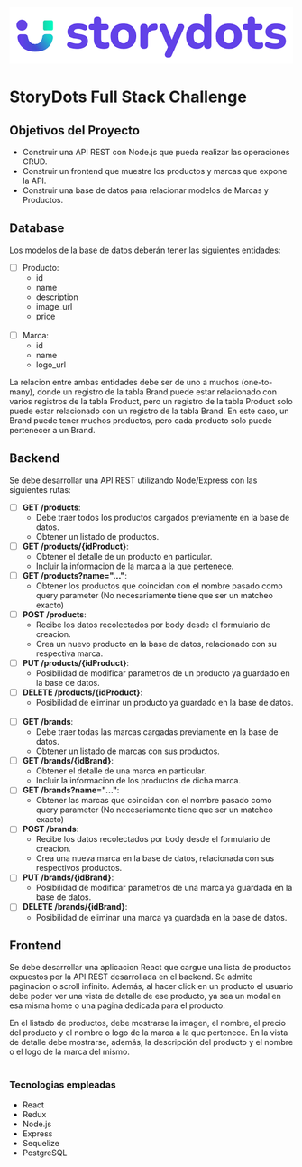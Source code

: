 ![storydots logo](./client/src/images/storydots.jpg)

# StoryDots Full Stack Challenge

## Objetivos del Proyecto

- Construir una API REST con Node.js que pueda realizar las operaciones CRUD.
- Construir un frontend que muestre los productos y marcas que expone la API.
- Construir una base de datos para relacionar modelos de Marcas y Productos.

## Database

Los modelos de la base de datos deberán tener las siguientes entidades:

- [ ] Producto:
  - id
  - name
  - description
  - image_url
  - price
<br></br>
- [ ] Marca:
  - id
  - name
  - logo_url

La relacion entre ambas entidades debe ser de uno a muchos (one-to-many), donde un registro de la tabla Brand puede estar relacionado con varios registros de la tabla Product, pero un registro de la tabla Product solo puede estar relacionado con un registro de la tabla Brand. En este caso, un Brand puede tener muchos productos, pero cada producto solo puede pertenecer a un Brand.

## Backend

Se debe desarrollar una API REST utilizando Node/Express con las siguientes rutas:

- [ ] **GET /products**:
  - Debe traer todos los productos cargados previamente en la base de datos.
  - Obtener un listado de productos.
- [ ] **GET /products/{idProduct}**:
  - Obtener el detalle de un producto en particular.
  - Incluir la informacion de la marca a la que pertenece.
- [ ] **GET /products?name="..."**:
  - Obtener los productos que coincidan con el nombre pasado como query parameter (No necesariamente tiene que ser un matcheo exacto)
- [ ] **POST /products**:
  - Recibe los datos recolectados por body desde el formulario de creacion.
  - Crea un nuevo producto en la base de datos, relacionado con su respectiva marca.
- [ ] **PUT /products/{idProduct}**:
  - Posibilidad de modificar parametros de un producto ya guardado en la base de datos.
- [ ] **DELETE /products/{idProduct}**:
  - Posibilidad de eliminar un producto ya guardado en la base de datos.
<br></br>
- [ ] **GET /brands**:
  - Debe traer todas las marcas cargadas previamente en la base de datos.
  - Obtener un listado de marcas con sus productos.
- [ ] **GET /brands/{idBrand}**:
  - Obtener el detalle de una marca en particular.
  - Incluir la informacion de los productos de dicha marca.
- [ ] **GET /brands?name="..."**:
  - Obtener las marcas que coincidan con el nombre pasado como query parameter (No necesariamente tiene que ser un matcheo exacto)
- [ ] **POST /brands**:
  - Recibe los datos recolectados por body desde el formulario de creacion.
  - Crea una nueva marca en la base de datos, relacionada con sus respectivos productos.
- [ ] **PUT /brands/{idBrand}**:
  - Posibilidad de modificar parametros de una marca ya guardada en la base de datos.
- [ ] **DELETE /brands/{idBrand}**:
  - Posibilidad de eliminar una marca ya guardada en la base de datos.

## Frontend

Se debe desarrollar una aplicacion React que cargue una lista de productos expuestos por la API REST desarrollada en el backend.
Se admite paginacion o scroll infinito. Además, al hacer click en un producto el usuario debe poder ver una vista de detalle de ese producto, ya sea un modal en esa misma home o una página dedicada para el producto.

En el listado de productos, debe mostrarse la imagen, el nombre, el precio del producto y el nombre o logo de la marca a la que pertenece. En la vista de detalle debe mostrarse, además, la descripción del producto y el nombre o el logo de la marca del mismo.
<br></br>

### Tecnologias empleadas

- React
- Redux
- Node.js
- Express
- Sequelize
- PostgreSQL

